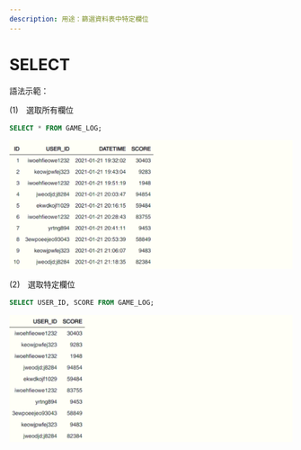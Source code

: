 ```yaml
---
description: 用途：篩選資料表中特定欄位
---
```


# SELECT

語法示範：

\(1\)　選取所有欄位

```sql
SELECT * FROM GAME_LOG;
```

![](../.gitbook/assets/image%20%2820%29.png)



\(2\)　選取特定欄位

```sql
SELECT USER_ID, SCORE FROM GAME_LOG;
```

![](../.gitbook/assets/image%20%282%29.png)

